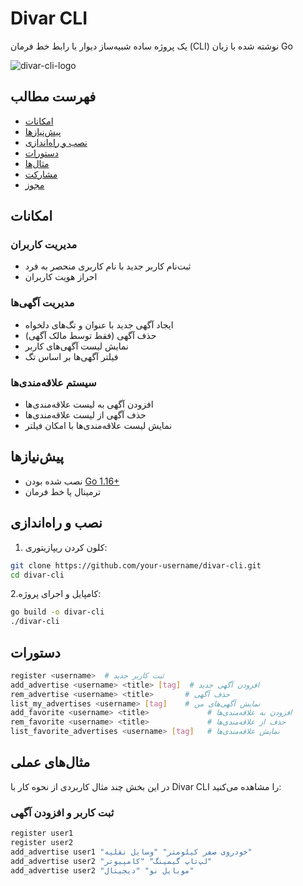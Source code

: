 # Divar CLI

یک پروژه ساده شبیه‌ساز دیوار با رابط خط فرمان (CLI) نوشته شده با زبان Go

![divar-cli-logo](https://example.com/path/to/logo.png) <!-- میتوانید لوگو اضافه کنید -->

## فهرست مطالب
- [امکانات](#امکانات)
- [پیش‌نیازها](#پیشنیازها)
- [نصب و راه‌اندازی](#نصب-و-راهاندازی)
- [دستورات](#دستورات)
- [مثال‌ها](#مثالها)
- [مشارکت](#مشارکت)
- [مجوز](#مجوز)

## امکانات

### مدیریت کاربران
- ثبت‌نام کاربر جدید با نام کاربری منحصر به فرد
- احراز هویت کاربران

### مدیریت آگهی‌ها
- ایجاد آگهی جدید با عنوان و تگ‌های دلخواه
- حذف آگهی (فقط توسط مالک آگهی)
- نمایش لیست آگهی‌های کاربر
- فیلتر آگهی‌ها بر اساس تگ

### سیستم علاقه‌مندی‌ها
- افزودن آگهی به لیست علاقه‌مندی‌ها
- حذف آگهی از لیست علاقه‌مندی‌ها
- نمایش لیست علاقه‌مندی‌ها با امکان فیلتر

## پیش‌نیازها

- نصب شده بودن [Go 1.16+](https://golang.org/dl/)
- ترمینال یا خط فرمان

## نصب و راه‌اندازی

1. کلون کردن ریپازیتوری:

```bash
git clone https://github.com/your-username/divar-cli.git
cd divar-cli
```
2.کامپایل و اجرای پروژه: 
```bash
go build -o divar-cli
./divar-cli
```

## دستورات

```bash
register <username>  # ثبت کاربر جدید
add_advertise <username> <title> [tag]  # افزودن آگهی جدید
rem_advertise <username> <title>       # حذف آگهی
list_my_advertises <username> [tag]    # نمایش آگهی‌های من
add_favorite <username> <title>             # افزودن به علاقه‌مندی‌ها
rem_favorite <username> <title>             # حذف از علاقه‌مندی‌ها
list_favorite_advertises <username> [tag]   # نمایش علاقه‌مندی‌ها
```

## مثال‌های عملی

در این بخش چند مثال کاربردی از نحوه کار با Divar CLI را مشاهده می‌کنید:

### ثبت کاربر و افزودن آگهی
```bash
register user1
register user2
add_advertise user1 "خودروی صفر کیلومتر" "وسایل نقلیه"
add_advertise user2 "لپ‌تاپ گیمینگ" "کامپیوتر"
add_advertise user2 "موبایل نو" "دیجیتال"
```
